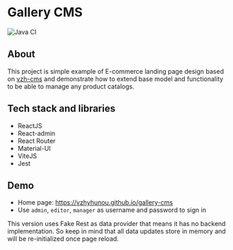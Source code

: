 # Gallery CMS
![Java CI](https://github.com/vzhyhunou/gallery-cms/actions/workflows/deploy.yml/badge.svg)
## About
This project is simple example of E-commerce landing page design based on [vzh-cms](https://github.com/vzhyhunou/vzh-cms) and demonstrate how to extend base model and functionality to be able to manage any product catalogs.

## Tech stack and libraries
- ReactJS
- React-admin
- React Router
- Material-UI
- ViteJS
- Jest

## Demo
- Home page: https://vzhyhunou.github.io/gallery-cms
- Use `admin`, `editor`, `manager` as username and password to sign in

This version uses Fake Rest as data provider that means it has no backend implementation.
So keep in mind that all data updates store in memory and will be re-initialized once page reload.
